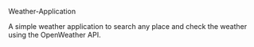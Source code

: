 Weather-Application 

A simple weather application to search any place and check the weather using the OpenWeather API. 
